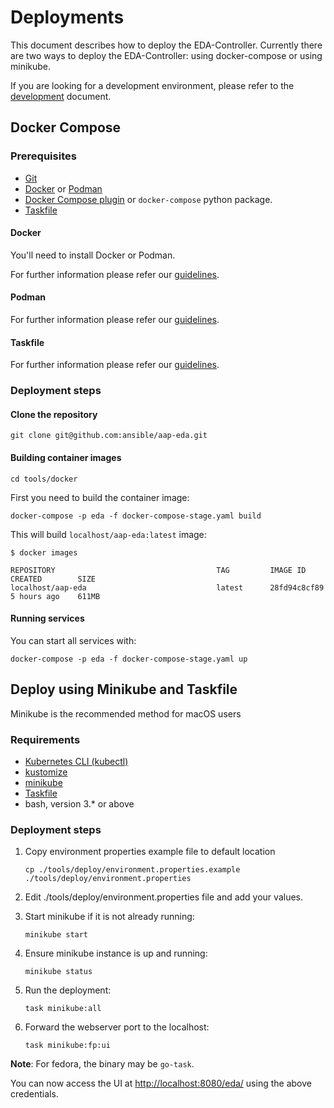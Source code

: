 # Deployments

This document describes how to deploy the EDA-Controller.
Currently there are two ways to deploy the EDA-Controller: using docker-compose or using minikube.

If you are looking for a development environment, please refer to the [development](development.md) document.

## Docker Compose

### Prerequisites

* [Git](https://git-scm.com/)
* [Docker](https://www.docker.com/) or [Podman](https://podman.io/)
* [Docker Compose plugin](https://docs.docker.com/compose/) or `docker-compose` python package.
* [Taskfile](https://taskfile.dev/)

#### Docker

You'll need to install Docker or Podman.

For further information please refer our [guidelines](development.md#Docker).

#### Podman

For further information please refer our [guidelines](development.md#Podman).

#### Taskfile

For further information please refer our [guidelines](development.md#Taskfile).

### Deployment steps

#### Clone the repository

```shell
git clone git@github.com:ansible/aap-eda.git
```

#### Building container images

```shell
cd tools/docker
```

First you need to build the container image:

```shell
docker-compose -p eda -f docker-compose-stage.yaml build
```

This will build `localhost/aap-eda:latest` image:

```shell
$ docker images

REPOSITORY                                    TAG         IMAGE ID       CREATED        SIZE
localhost/aap-eda                             latest      28fd94c8cf89   5 hours ago    611MB
```

#### Running services

You can start all services with:

```shell
docker-compose -p eda -f docker-compose-stage.yaml up
```

## Deploy using Minikube and Taskfile

Minikube is the recommended method for macOS users

### Requirements

* [Kubernetes CLI (kubectl)](https://kubernetes.io/docs/tasks/tools/install-kubectl-linux/)
* [kustomize](https://kubectl.docs.kubernetes.io/installation/kustomize/)
* [minikube](https://minikube.sigs.k8s.io/docs/start/)
* [Taskfile](https://taskfile.dev/installation/#binary)
* bash, version 3.* or above

### Deployment steps

1. Copy environment properties example file to default location

   ```shell
   cp ./tools/deploy/environment.properties.example ./tools/deploy/environment.properties
   ```

2. Edit ./tools/deploy/environment.properties file and add your values.
   
3. Start minikube if it is not already running:

   ```shell
   minikube start
   ```
   
4. Ensure minikube instance is up and running:

   ```shell
   minikube status
   ```

5. Run the deployment:

   ```shell
   task minikube:all
   ```
6. Forward the webserver port to the localhost:

   ```shell
   task minikube:fp:ui
   ```

**Note**: For fedora, the binary may be `go-task`.

You can now access the UI at <http://localhost:8080/eda/> using the above credentials.
